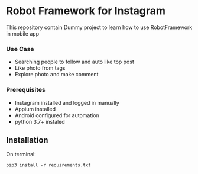 # Robot Framework for Instagram
This repository contain  Dummy project to learn how to use RobotFramework in mobile app

### Use Case
- Searching people to follow and auto like top post
- Like photo from tags
- Explore photo and make comment


### Prerequisites
- Instagram installed and logged in manually
- Appium installed
- Android configured for automation
- python 3.7+ instaled

Installation
------------
On terminal:

`pip3 install -r requirements.txt`
